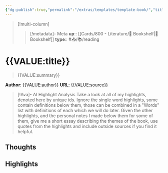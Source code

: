 ```yaml
---
{"dg-publish":true,"permalink":"/extras/templates/template-book/","title":"<% tp.file.title %>","tags":["📥","📥/📚","📥/📚/reading","on/books"]}
---
```



> [!multi-column]
>
>> [!metadata]- Meta
>> **up**:: [[Cards/800 - Literature/📗 Bookshelf\|📗 Bookshelf]]
>> **type**:: #📥/📚/reading 


# {{VALUE:title}}

> {{VALUE:summary}}

**Author**: {{VALUE:author}}
**URL**: {{VALUE:source}}

> [!Ava]- AI Highlight Analysis
> Take a look at all of my highlights, denoted here by unique ids. Ignore the single word highlights, some contain definitions below them, those can be combined in a "Words" list with definitions of each which we will do later. Given the other highlights, and the personal notes I made below them for some of them, give me a short essay describing the themes of the book, use quotes from the highlights and include outside sources if you find it helpful.

## Thoughts

## Highlights

